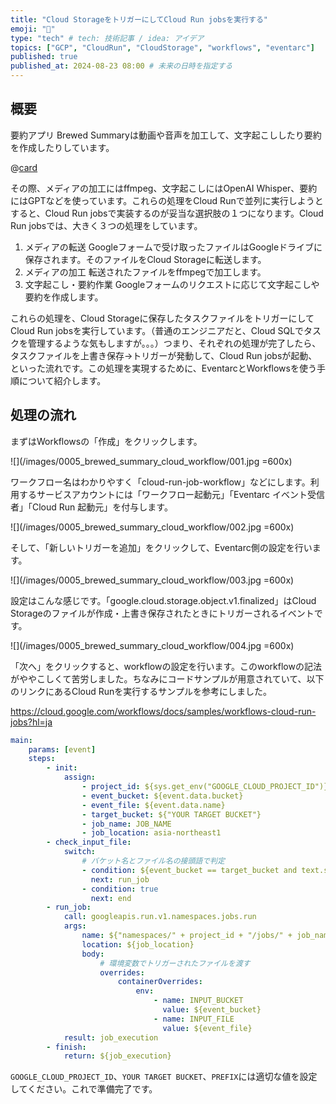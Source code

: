 ```yaml
---
title: "Cloud StorageをトリガーにしてCloud Run jobsを実行する"
emoji: "📝"
type: "tech" # tech: 技術記事 / idea: アイデア
topics: ["GCP", "CloudRun", "CloudStorage", "workflows", "eventarc"]
published: true
published_at: 2024-08-23 08:00 # 未来の日時を指定する
---
```


## 概要

要約アプリ Brewed Summaryは動画や音声を加工して、文字起こししたり要約を作成したりしています。

@[card](https://sites.google.com/view/brewed-summary/ja?authuser=0)

その際、メディアの加工にはffmpeg、文字起こしにはOpenAI Whisper、要約にはGPTなどを使っています。これらの処理をCloud Runで並列に実行しようとすると、Cloud Run jobsで実装するのが妥当な選択肢の１つになります。Cloud Run jobsでは、大きく３つの処理をしています。

1. メディアの転送
   Googleフォームで受け取ったファイルはGoogleドライブに保存されます。そのファイルをCloud Storageに転送します。
2. メディアの加工
   転送されたファイルをffmpegで加工します。
3. 文字起こし・要約作業
   Googleフォームのリクエストに応じて文字起こしや要約を作成します。

これらの処理を、Cloud Storageに保存したタスクファイルをトリガーにしてCloud Run jobsを実行しています。（普通のエンジニアだと、Cloud SQLでタスクを管理するような気もしますが。。。）つまり、それぞれの処理が完了したら、タスクファイルを上書き保存→トリガーが発動して、Cloud Run jobsが起動、といった流れです。この処理を実現するために、EventarcとWorkflowsを使う手順について紹介します。

## 処理の流れ

まずはWorkflowsの「作成」をクリックします。

![](/images/0005_brewed_summary_cloud_workflow/001.jpg =600x)

ワークフロー名はわかりやすく「cloud-run-job-workflow」などにします。利用するサービスアカウントには「ワークフロー起動元」「Eventarc イベント受信者」「Cloud Run 起動元」を付与します。

![](/images/0005_brewed_summary_cloud_workflow/002.jpg =600x)

そして、「新しいトリガーを追加」をクリックして、Eventarc側の設定を行います。

![](/images/0005_brewed_summary_cloud_workflow/003.jpg =600x)

設定はこんな感じです。「google.cloud.storage.object.v1.finalized」はCloud Storageのファイルが作成・上書き保存されたときにトリガーされるイベントです。

![](/images/0005_brewed_summary_cloud_workflow/004.jpg =600x)

「次へ」をクリックすると、workflowの設定を行います。このworkflowの記法がややこしくて苦労しました。ちなみにコードサンプルが用意されていて、以下のリンクにあるCloud Runを実行するサンプルを参考にしました。

https://cloud.google.com/workflows/docs/samples/workflows-cloud-run-jobs?hl=ja

```yaml
main:
    params: [event]
    steps:
        - init:
            assign:
                - project_id: ${sys.get_env("GOOGLE_CLOUD_PROJECT_ID")}
                - event_bucket: ${event.data.bucket}
                - event_file: ${event.data.name}
                - target_bucket: ${"YOUR TARGET BUCKET"}
                - job_name: JOB_NAME
                - job_location: asia-northeast1
        - check_input_file:
            switch:
                # バケット名とファイル名の接頭語で判定
                - condition: ${event_bucket == target_bucket and text.substring(event_file, 0, 5) == "PREFIX"}
                  next: run_job
                - condition: true
                  next: end
        - run_job:
            call: googleapis.run.v1.namespaces.jobs.run
            args:
                name: ${"namespaces/" + project_id + "/jobs/" + job_name}
                location: ${job_location}
                body:
                    # 環境変数でトリガーされたファイルを渡す
                    overrides:
                        containerOverrides:
                            env:
                                - name: INPUT_BUCKET
                                  value: ${event_bucket}
                                - name: INPUT_FILE
                                  value: ${event_file}
            result: job_execution
        - finish:
            return: ${job_execution}
```

```GOOGLE_CLOUD_PROJECT_ID```、```YOUR TARGET BUCKET```、```PREFIX```には適切な値を設定してください。これで準備完了です。